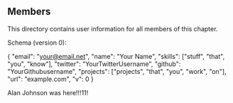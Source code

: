 Members
-------

This directory contains user information for all members of this chapter.

Schema (version 0):

{
  "email": "your@email.net",
  "name": "Your Name",
  "skills": ["stuff", "that", "you", "know"],
  "twitter": "YourTwitterUsername",
  "github": "YourGithubusername",
  "projects": ["projects", "that", "you", "work", "on"],
  "url": "example.com",
  "v": 0
}

Alan Johnson was here!!!11!
